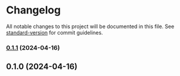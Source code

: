 # Changelog

All notable changes to this project will be documented in this file. See [standard-version](https://github.com/conventional-changelog/standard-version) for commit guidelines.

### [0.1.1](https://github.com/feryardiant/sendgrid-inbound-parser/compare/v0.1.0...v0.1.1) (2024-04-16)

## 0.1.0 (2024-04-16)
